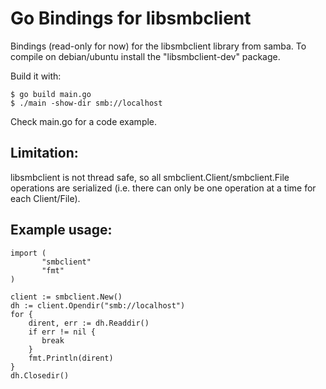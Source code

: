 Go Bindings for libsmbclient
============================

Bindings (read-only for now) for the libsmbclient library from
samba. To compile on debian/ubuntu install the "libsmbclient-dev"
package.

Build it with:
```
$ go build main.go
$ ./main -show-dir smb://localhost
```

Check main.go for a code example.

Limitation:
-----------

libsmbclient is not thread safe, so all
smbclient.Client/smbclient.File operations are serialized (i.e. there
can only be one operation at a time for each Client/File).


Example usage:
--------------

```
import (
       "smbclient"
       "fmt"
)

client := smbclient.New()
dh := client.Opendir("smb://localhost")
for {
    dirent, err := dh.Readdir()
    if err != nil {
       break
    }
    fmt.Println(dirent)   
}
dh.Closedir()
```
